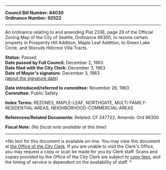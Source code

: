 * * * * *  
  
**Council Bill Number: [](#h0)[](#h2)84030**   
**Ordinance Number: 92522**  
  
* * * * *  
  
An ordinance relating to and amending Plat 233E, page 29 of the Official Zoning Map of the City of Seattle, Ordinance 86300, to rezone certain property in Prosperity Hill Addition, Maple Leaf Addition, to Green Lake Circle, and Stixruds Hillcrest Villa Tracts.  
  
**Status:** Passed   
**Date passed by Full Council:** December 2, 1963   
**Date filed with the City Clerk:** December 3, 1963   
**Date of Mayor's signature:** December 3, 1963   
[(about the signature date)](/~public/approvaldate.htm)   
  
  
**Date introduced/referred to committee:** November 26, 1963   
**Committee:** Public Safety   
  
**Index Terms:** REZONES, MAPLE-LEAF, NORTHGATE, MULTI-FAMILY-RESIDENTIAL-AREAS, NEIGHBORHOOD-COMMERCIAL-AREAS  
  
**References/Related Documents:** Related: CF 247722; Amends: Ord 86300  
  
**Fiscal Note:** *(No fiscal note available at this time)*  
  
* * * * *  
  
*No text for this document is available on-line. You may view this document at [the Office of the City Clerk](http://www.seattle.gov/leg/clerk/contactUs.htm). If you are unable to visit the Clerk's Office, you may request a copy or scan be made for you by Clerk staff. Scans and copies provided by the Office of the City Clerk are subject to [copy fees](http://clerk.seattle.gov/~public/clerkfees.htm), and the timing of service is dependent on the availability of staff. *  
  
  
